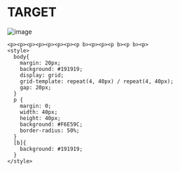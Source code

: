 # TARGET

![image](https://github.com/gaschneider/cssbattle/assets/16023844/61b2f19a-6ae7-47b8-b486-646014c994eb)

```
<p><p><p><p><p><p><p><p b><p><p><p b><p b><p>
<style>
  body{
    margin: 20px;
    background: #191919;
    display: grid;
    grid-template: repeat(4, 40px) / repeat(4, 40px);
    gap: 20px;
  }
  p {
    margin: 0;
    width: 40px;
    height: 40px;
    background: #F6E59C;
    border-radius: 50%;
  }
  [b]{
    background: #191919;
  }
</style>
```
